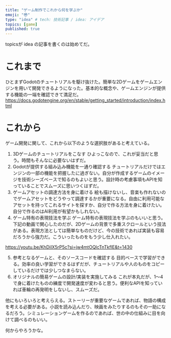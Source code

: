 ```yaml
---
title: "ゲーム制作でこれから何を学ぶか"
emoji: "😎"
type: "idea" # tech: 技術記事 / idea: アイデア
topics: [game]
published: true
---
```


topicsが idea の記事を書くのは始めてだ。
# これまで
ひとまずGodotのチュートリアルを駆け抜けた。簡単な2Dゲームをゲームエンジンを用いて開発できるようになった。基本的な概念や、ゲームエンジンが提供する機能の一端を確認できて満足だ。
https://docs.godotengine.org/en/stable/getting_started/introduction/index.html

# これから
ゲーム開発に関して、これから以下のような選択肢があると考えている。

1. 3Dゲームのチュートリアルをこなす
ひよっこなので、これが妥当だと思う。時間もそんなに必要ないはずだ。
2. Godotが提供する組み込み機能を一通り確認する
チュートリアルだけではエンジンの一部の機能を把握したに過ぎない。自分が作成するゲームのイメージを技術シーズベースで知るのもよいと思う。設計時の考慮事項もAPIを知っていることでスムーズに思いつくはずだ。
3. ゲームアセットの調達方法を身に着ける
絵も描けないし、音楽も作れないのでゲームアセットをどうやって調達するかが重要になる。自由に利用可能なアセットを持ってこれるサイトを探すか、自分で作る方法を身に着けたい。自分で作るのはAI利用が有望かもしれない。
4. ゲーム特有の表現技法を学ぶ
ゲーム特有の表現技法を学ぶのもいいと思う。下記の動画で関心したのだが、2Dゲームの背景で多重スクロールという技法がある。表現方法としては簡単なものだけど、今の技術であれば実装も容易だろうから強力だ。こういったものをもう少し仕入れたい。

https://youtu.be/KhDiIX5rP5c?si=jw4mtOQlcTnTkflE&t=1430

5. 参考となるゲームと、そのソースコードを確認する
目的ベースで学習ができる。効率の良い学習ができるはずだが、チュートリアルや人のものをコピーしているだけでは少しつなまらない。
6. オリジナルの簡易ゲームの設計/実装を実施してみる
これが本丸だが、1～4で身に着けたものの練度で開発速度が変わると思う。便利なAPIを知っていれば車輪の再発明をしないし、スムーズだ。


他にもいろいろと考えらえる。ストーリーが重要なゲームであれば、物語の構成を考える必要がある。小説を読み込んだり、映画をみたりするのもその一助になるだろう。シミュレーションゲームを作るのであれば、世の中の仕組みに目を向けて調べるのもいい。

何からやろうかな。
